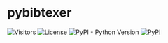 # pybibtexer

![Visitors](https://visitor-badge.laobi.icu/badge?page_id=Easy-PhD.pybibtexer)
[![License](https://img.shields.io/badge/license-GPLv3-blue.svg)](https://www.gnu.org/licenses/gpl-3.0.en.html)
![PyPI - Python Version](https://img.shields.io/pypi/pyversions/pybibtexer)
[![PyPI](https://img.shields.io/pypi/v/pybibtexer)](https://pypi.org/project/pybibtexer/)
